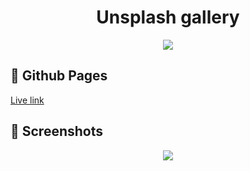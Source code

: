 <h1 align="center">Unsplash gallery</h1>

<p align="center">
    <a href="https://skillicons.dev">
        <img src="https://skillicons.dev/icons?i=html,css,js" />
    </a>
</p>

## 🔗 Github Pages

[Live link](https://alpha3625.github.io/Unsplash_gallery/)

## 📸 Screenshots

<div align="center">
    <img src="https://github.com/user-attachments/assets/250bb188-3509-4f97-8d56-96b76e9374f6"/>
</div>
